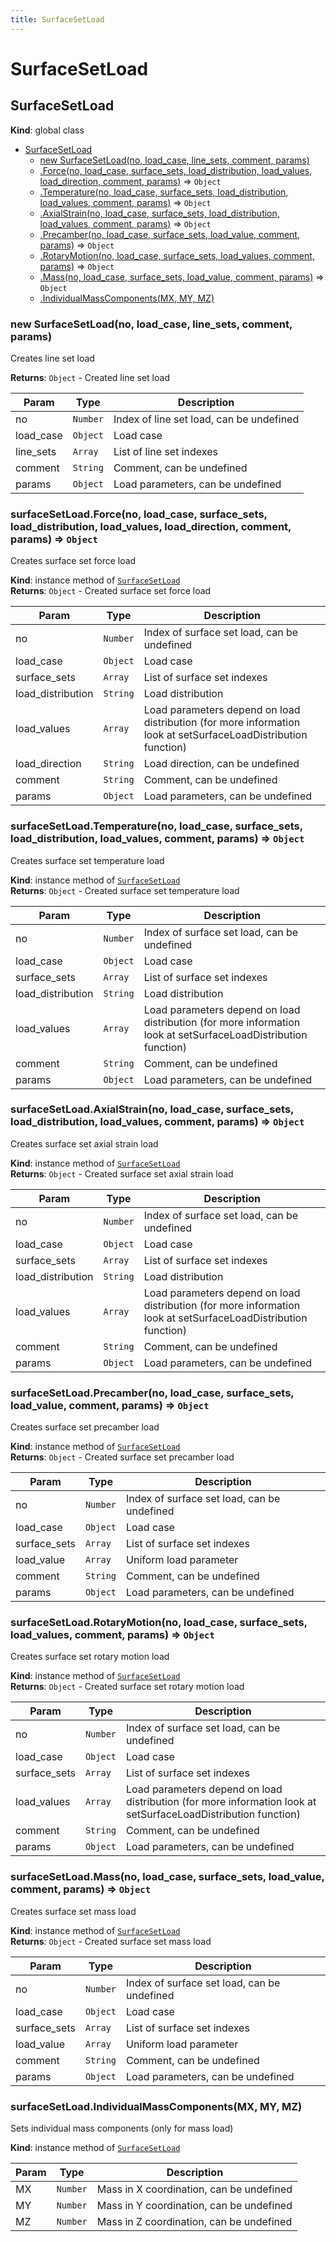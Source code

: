 ```yaml
---
title: SurfaceSetLoad
---
```


# SurfaceSetLoad

<a name="SurfaceSetLoad"></a>

## SurfaceSetLoad
**Kind**: global class  

* [SurfaceSetLoad](#SurfaceSetLoad)
    * [new SurfaceSetLoad(no, load_case, line_sets, comment, params)](#new_SurfaceSetLoad_new)
    * [.Force(no, load_case, surface_sets, load_distribution, load_values, load_direction, comment, params)](#SurfaceSetLoad+Force) ⇒ <code>Object</code>
    * [.Temperature(no, load_case, surface_sets, load_distribution, load_values, comment, params)](#SurfaceSetLoad+Temperature) ⇒ <code>Object</code>
    * [.AxialStrain(no, load_case, surface_sets, load_distribution, load_values, comment, params)](#SurfaceSetLoad+AxialStrain) ⇒ <code>Object</code>
    * [.Precamber(no, load_case, surface_sets, load_value, comment, params)](#SurfaceSetLoad+Precamber) ⇒ <code>Object</code>
    * [.RotaryMotion(no, load_case, surface_sets, load_values, comment, params)](#SurfaceSetLoad+RotaryMotion) ⇒ <code>Object</code>
    * [.Mass(no, load_case, surface_sets, load_value, comment, params)](#SurfaceSetLoad+Mass) ⇒ <code>Object</code>
    * [.IndividualMassComponents(MX, MY, MZ)](#SurfaceSetLoad+IndividualMassComponents)

<a name="new_SurfaceSetLoad_new"></a>

### new SurfaceSetLoad(no, load_case, line_sets, comment, params)
Creates line set load

**Returns**: <code>Object</code> - Created line set load  

| Param | Type | Description |
| --- | --- | --- |
| no | <code>Number</code> | Index of line set load, can be undefined |
| load_case | <code>Object</code> | Load case |
| line_sets | <code>Array</code> | List of line set indexes |
| comment | <code>String</code> | Comment, can be undefined |
| params | <code>Object</code> | Load parameters, can be undefined |

<a name="SurfaceSetLoad+Force"></a>

### surfaceSetLoad.Force(no, load_case, surface_sets, load_distribution, load_values, load_direction, comment, params) ⇒ <code>Object</code>
Creates surface set force load

**Kind**: instance method of [<code>SurfaceSetLoad</code>](#SurfaceSetLoad)  
**Returns**: <code>Object</code> - Created surface set force load  

| Param | Type | Description |
| --- | --- | --- |
| no | <code>Number</code> | Index of surface set load, can be undefined |
| load_case | <code>Object</code> | Load case |
| surface_sets | <code>Array</code> | List of surface set indexes |
| load_distribution | <code>String</code> | Load distribution |
| load_values | <code>Array</code> | Load parameters depend on load distribution (for more information look at setSurfaceLoadDistribution function) |
| load_direction | <code>String</code> | Load direction, can be undefined |
| comment | <code>String</code> | Comment, can be undefined |
| params | <code>Object</code> | Load parameters, can be undefined |

<a name="SurfaceSetLoad+Temperature"></a>

### surfaceSetLoad.Temperature(no, load_case, surface_sets, load_distribution, load_values, comment, params) ⇒ <code>Object</code>
Creates surface set temperature load

**Kind**: instance method of [<code>SurfaceSetLoad</code>](#SurfaceSetLoad)  
**Returns**: <code>Object</code> - Created surface set temperature load  

| Param | Type | Description |
| --- | --- | --- |
| no | <code>Number</code> | Index of surface set load, can be undefined |
| load_case | <code>Object</code> | Load case |
| surface_sets | <code>Array</code> | List of surface set indexes |
| load_distribution | <code>String</code> | Load distribution |
| load_values | <code>Array</code> | Load parameters depend on load distribution (for more information look at setSurfaceLoadDistribution function) |
| comment | <code>String</code> | Comment, can be undefined |
| params | <code>Object</code> | Load parameters, can be undefined |

<a name="SurfaceSetLoad+AxialStrain"></a>

### surfaceSetLoad.AxialStrain(no, load_case, surface_sets, load_distribution, load_values, comment, params) ⇒ <code>Object</code>
Creates surface set axial strain load

**Kind**: instance method of [<code>SurfaceSetLoad</code>](#SurfaceSetLoad)  
**Returns**: <code>Object</code> - Created surface set axial strain load  

| Param | Type | Description |
| --- | --- | --- |
| no | <code>Number</code> | Index of surface set load, can be undefined |
| load_case | <code>Object</code> | Load case |
| surface_sets | <code>Array</code> | List of surface set indexes |
| load_distribution | <code>String</code> | Load distribution |
| load_values | <code>Array</code> | Load parameters depend on load distribution (for more information look at setSurfaceLoadDistribution function) |
| comment | <code>String</code> | Comment, can be undefined |
| params | <code>Object</code> | Load parameters, can be undefined |

<a name="SurfaceSetLoad+Precamber"></a>

### surfaceSetLoad.Precamber(no, load_case, surface_sets, load_value, comment, params) ⇒ <code>Object</code>
Creates surface set precamber load

**Kind**: instance method of [<code>SurfaceSetLoad</code>](#SurfaceSetLoad)  
**Returns**: <code>Object</code> - Created surface set precamber load  

| Param | Type | Description |
| --- | --- | --- |
| no | <code>Number</code> | Index of surface set load, can be undefined |
| load_case | <code>Object</code> | Load case |
| surface_sets | <code>Array</code> | List of surface set indexes |
| load_value | <code>Array</code> | Uniform load parameter |
| comment | <code>String</code> | Comment, can be undefined |
| params | <code>Object</code> | Load parameters, can be undefined |

<a name="SurfaceSetLoad+RotaryMotion"></a>

### surfaceSetLoad.RotaryMotion(no, load_case, surface_sets, load_values, comment, params) ⇒ <code>Object</code>
Creates surface set rotary motion load

**Kind**: instance method of [<code>SurfaceSetLoad</code>](#SurfaceSetLoad)  
**Returns**: <code>Object</code> - Created surface set rotary motion load  

| Param | Type | Description |
| --- | --- | --- |
| no | <code>Number</code> | Index of surface set load, can be undefined |
| load_case | <code>Object</code> | Load case |
| surface_sets | <code>Array</code> | List of surface set indexes |
| load_values | <code>Array</code> | Load parameters depend on load distribution (for more information look at setSurfaceLoadDistribution function) |
| comment | <code>String</code> | Comment, can be undefined |
| params | <code>Object</code> | Load parameters, can be undefined |

<a name="SurfaceSetLoad+Mass"></a>

### surfaceSetLoad.Mass(no, load_case, surface_sets, load_value, comment, params) ⇒ <code>Object</code>
Creates surface set mass load

**Kind**: instance method of [<code>SurfaceSetLoad</code>](#SurfaceSetLoad)  
**Returns**: <code>Object</code> - Created surface set mass load  

| Param | Type | Description |
| --- | --- | --- |
| no | <code>Number</code> | Index of surface set load, can be undefined |
| load_case | <code>Object</code> | Load case |
| surface_sets | <code>Array</code> | List of surface set indexes |
| load_value | <code>Array</code> | Uniform load parameter |
| comment | <code>String</code> | Comment, can be undefined |
| params | <code>Object</code> | Load parameters, can be undefined |

<a name="SurfaceSetLoad+IndividualMassComponents"></a>

### surfaceSetLoad.IndividualMassComponents(MX, MY, MZ)
Sets individual mass components (only for mass load)

**Kind**: instance method of [<code>SurfaceSetLoad</code>](#SurfaceSetLoad)  

| Param | Type | Description |
| --- | --- | --- |
| MX | <code>Number</code> | Mass in X coordination, can be undefined |
| MY | <code>Number</code> | Mass in Y coordination, can be undefined |
| MZ | <code>Number</code> | Mass in Z coordination, can be undefined |

